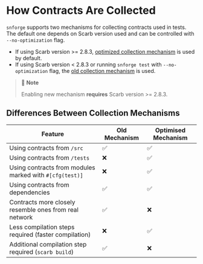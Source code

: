# How Contracts Are Collected

`snforge` supports two mechanisms for collecting contracts used in tests.
The default one depends on Scarb version used and can be controlled with `--no-optimization` flag.

- If using Scarb version >= 2.8.3, [optimized collection mechanism](contract-collection/new-mechanism.md) is used by
  default.
- If using Scarb version < 2.8.3 or running `snforge test` with `--no-optimization` flag,
  the [old collection mechanism](contract-collection/old-mechanism.md) is used.

> 📝 **Note**
>
> Enabling new mechanism **requires** Scarb version >= 2.8.3.

## Differences Between Collection Mechanisms

| Feature                                                 | Old Mechanism | Optimised Mechanism |
|---------------------------------------------------------|---------------|---------------------|
| Using contracts from `/src`                             | ✅             | ✅                   |
| Using contracts from `/tests`                           | ❌             | ✅                   |
| Using contracts from modules marked with `#[cfg(test)]` | ❌             | ✅                   |
| Using contracts from dependencies                       | ✅             | ✅                   |
| Contracts more closely resemble ones from real network  | ✅             | ❌                   |
| Less compilation steps required (faster compilation)    | ❌             | ✅                   |
| Additional compilation step required (`scarb build`)    | ✅             | ❌                   |
